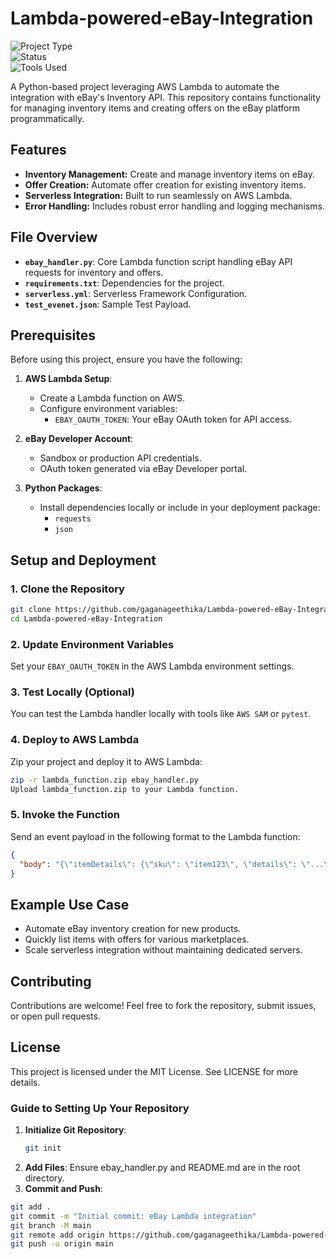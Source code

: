 # Lambda-powered-eBay-Integration

![Project Type](https://img.shields.io/badge/Project-Type%3A%20Serverless%20Integration-blue)  
![Status](https://img.shields.io/badge/Status-In%20Progress-yellow)  
![Tools Used](https://img.shields.io/badge/Tools-Python%20%7C%20AWS%20Lambda%20%7C%20Serverless%20Framework%20%7C%20Requests%20%7C%20Boto3-orange)


A Python-based project leveraging AWS Lambda to automate the integration with eBay's Inventory API. This repository contains functionality for managing inventory items and creating offers on the eBay platform programmatically.

## Features

- **Inventory Management:** Create and manage inventory items on eBay.
- **Offer Creation:** Automate offer creation for existing inventory items.
- **Serverless Integration:** Built to run seamlessly on AWS Lambda.
- **Error Handling:** Includes robust error handling and logging mechanisms.

## File Overview

- **`ebay_handler.py`**: Core Lambda function script handling eBay API requests for inventory and offers.
- **`requirements.txt`**: Dependencies for the project.
- **`serverless.yml`**: Serverless Framework Configuration.
- **`test_evenet.json`**: Sample Test Payload.

## Prerequisites

Before using this project, ensure you have the following:

1. **AWS Lambda Setup**:
   - Create a Lambda function on AWS.
   - Configure environment variables:
     - `EBAY_OAUTH_TOKEN`: Your eBay OAuth token for API access.

2. **eBay Developer Account**:
   - Sandbox or production API credentials.
   - OAuth token generated via eBay Developer portal.

3. **Python Packages**:
   - Install dependencies locally or include in your deployment package:
     - `requests`
     - `json`

## Setup and Deployment

### 1. Clone the Repository
```bash
git clone https://github.com/gaganageethika/Lambda-powered-eBay-Integration.git
cd Lambda-powered-eBay-Integration
```
### 2. Update Environment Variables
Set your `EBAY_OAUTH_TOKEN` in the AWS Lambda environment settings.

### 3. Test Locally (Optional)
You can test the Lambda handler locally with tools like `AWS SAM` or `pytest`.

### 4. Deploy to AWS Lambda
Zip your project and deploy it to AWS Lambda:

```bash
zip -r lambda_function.zip ebay_handler.py
Upload lambda_function.zip to your Lambda function.
```

### 5. Invoke the Function
Send an event payload in the following format to the Lambda function:

```json
{
  "body": "{\"itemDetails\": {\"sku\": \"item123\", \"details\": \"...\"}, \"offerDetails\": {\"price\": \"10.99\"}}"
}
```
## Example Use Case
- Automate eBay inventory creation for new products.
- Quickly list items with offers for various marketplaces.
- Scale serverless integration without maintaining dedicated servers.

## Contributing
Contributions are welcome! Feel free to fork the repository, submit issues, or open pull requests.

## License
This project is licensed under the MIT License. See LICENSE for more details.


### Guide to Setting Up Your Repository

1. **Initialize Git Repository**:
   ```bash
   git init
   ```
2. **Add Files**:
    Ensure ebay_handler.py and README.md are in the root directory.
3. **Commit and Push**:

```bash
git add .
git commit -m "Initial commit: eBay Lambda integration"
git branch -M main
git remote add origin https://github.com/gaganageethika/Lambda-powered-eBay-Integration.git
git push -u origin main
```
